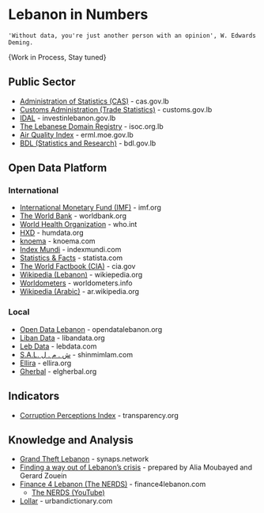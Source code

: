 # Lebanon in Numbers
```
'Without data, you're just another person with an opinion', W. Edwards Deming.
```

{Work in Process, Stay tuned}


## Public Sector
* [Administration of Statistics (CAS)](http://www.cas.gov.lb/) - cas.gov.lb  
* [Customs Administration (Trade Statistics)](http://www.customs.gov.lb/Trade_Statistics/Monthly/Monthly_Statistics.aspx) - customs.gov.lb
* [IDAL](https://investinlebanon.gov.lb/en/lebanon_at_a_glance/lebanon_in_figures) - investinlebanon.gov.lb
* [The Lebanese Domain Registry](http://www.isoc.org.lb/lbdr) - isoc.org.lb
* [Air Quality Index](http://erml.moe.gov.lb/AQIPage.aspx?menuId=9) - erml.moe.gov.lb
 * [BDL (Statistics and Research)](https://www.bdl.gov.lb/statistics-and-research.html) - bdl.gov.lb

## Open Data Platform
### International
* [International Monetary Fund (IMF)](https://www.imf.org/en/Countries/LBN) - imf.org
* [The World Bank](https://data.worldbank.org/country/lebanon) - worldbank.org
* [World Health Organization](https://www.who.int/countries/lbn/en/) - who.int
* [HXD](https://data.humdata.org/group/lbn) - humdata.org
* [knoema](https://knoema.com/atlas/Lebanon) - knoema.com
* [Index Mundi](https://www.indexmundi.com/facts/lebanon) - indexmundi.com
* [Statistics & Facts](https://www.statista.com/topics/5178/lebanon/) - statista.com
* [The World Factbook (CIA)](https://www.cia.gov/library/publications/the-world-factbook/geos/le.html) - cia.gov
* [Wikipedia (Lebanon)](https://en.wikipedia.org/wiki/Lebanon) - wikiepedia.org
* [Worldometers](https://www.worldometers.info/world-population/lebanon-population/) - worldometers.info
* [Wikipedia (Arabic)](https://ar.wikipedia.org/wiki/%D9%84%D8%A8%D9%86%D8%A7%D9%86) - ar.wikipedia.org

### Local
* [Open Data Lebanon](https://opendatalebanon.org/) - opendatalebanon.org
* [Liban Data](https://www.libandata.org/) - libandata.org
* [Leb Data](https://www.lebdata.com/) - lebdata.com
* [S.A.L. ش . م . ل](https://shinmimlam.com/visual) - shinmimlam.com
* [Ellira](https://ellira.org/ar/budget) - ellira.org
* [Gherbal](http://elgherbal.org/) - elgherbal.org

## Indicators
* [Corruption Perceptions Index](https://www.transparency.org/country/LBN) - transparency.org


## Knowledge and Analysis
* [Grand Theft Lebanon](https://synaps.network/post/lebanon-finance-economy-ponzi-bankrupt) - synaps.network
* [Finding a way out of Lebanon’s crisis](https://lebanoneconomics.net/) - prepared by Alia Moubayed and Gerard Zouein
* [Finance 4 Lebanon (The NERDS)](https://finance4lebanon.com/) - finance4lebanon.com
  * [The NERDS (YouTube)](https://www.youtube.com/channel/UCNqznfLE0nEkRhfiGRd0R9g)
* [Lollar](https://www.urbandictionary.com/define.php?term=Lollar) - urbandictionary.com
